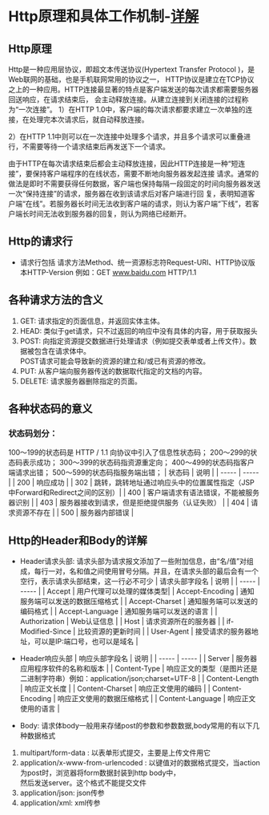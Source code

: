 Http原理和具体工作机制-[详解](https://juejin.cn/post/6844903872935247886)
=====
## Http原理
Http是一种应用层协议，即超文本传送协议(Hypertext Transfer Protocol )，是Web联网的基础，也是手机联网常用的协议之一，
HTTP协议是建立在TCP协议之上的一种应用。HTTP连接最显著的特点是客户端发送的每次请求都需要服务器回送响应，在请求结束后，
会主动释放连接。从建立连接到关闭连接的过程称为“一次连接”。
1）在HTTP 1.0中，客户端的每次请求都要求建立一次单独的连接，在处理完本次请求后，就自动释放连接。
 
2）在HTTP 1.1中则可以在一次连接中处理多个请求，并且多个请求可以重叠进行，不需要等待一个请求结束后再发送下一个请求。
 
由于HTTP在每次请求结束后都会主动释放连接，因此HTTP连接是一种“短连接”，要保持客户端程序的在线状态，需要不断地向服务器发起连接
请求。通常的做法是即时不需要获得任何数据，客户端也保持每隔一段固定的时间向服务器发送一次“保持连接”的请求，服务器在收到该请求后对客户端进行回
复，表明知道客户端“在线”。若服务器长时间无法收到客户端的请求，则认为客户端“下线”，若客户端长时间无法收到服务器的回复，则认为网络已经断开。

## Http的请求行
* 请求行包括 请求方法Method、统一资源标志符Request-URI、HTTP协议版本HTTP-Version
例如：GET www.baidu.com HTTP/1.1  

## 各种请求方法的含义
1) GET: 请求指定的页面信息，并返回实体主体。
2) HEAD: 类似于get请求，只不过返回的响应中没有具体的内容，用于获取报头
3) POST: 向指定资源提交数据进行处理请求（例如提交表单或者上传文件）。数据被包含在请求体中。  
POST请求可能会导致新的资源的建立和/或已有资源的修改。
4) PUT: 从客户端向服务器传送的数据取代指定的文档的内容。
5) DELETE: 请求服务器删除指定的页面。
## 各种状态码的意义
### 状态码划分：
100〜199的状态码是 HTTP / 1.1 向协议中引入了信息性状态码；
200〜299的状态码表示成功；
300〜399的状态码指资源重定向；
400〜499的状态码指客户端请求出错；
500〜599的状态码指服务端出错；
| 状态码      | 说明              |
| -----      | -----             |
| 200        | 响应成功           |
| 302        | 跳转，跳转地址通过响应头中的位置属性指定（JSP中Forward和Redirect之间的区别）|
| 400        | 客户端请求有语法错误，不能被服务器识别              |
| 403	     | 服务器接收到请求，但是拒绝提供服务（认证失败）       |
| 404	     | 请求资源不存在      |
| 500	     | 服务器内部错误      |

## Http的Header和Body的详解
* Header请求头部: 请求头部为请求报文添加了一些附加信息，由“名/值”对组成，每行一对，名和值之间使用冒号分隔。并且，在请求头部的最后会有一个空行，表示请求头部结束，这一行必不可少
| 请求头部字段名       | 说明                  |
| -----             | -----                 |
| Accept            | 用户代理可以处理的媒体类型|
| Accept-Encoding   | 通知服务端可以发送的数据压缩格式 |
| Accept-Charset	| 通知服务端可以发送的编码格式   |
| Accept-Language	| 通知服务端可以发送的语言  |
| Authorization     | Web认证信息            |
| Host	            | 请求资源所在的服务器     |
| if-Modified-Since	| 比较资源的更新时间       |
| User-Agent	    | 接受请求的服务器地址，可以是IP:端口号，也可以是域名 |

* Header响应头部
| 响应头部字段名       | 说明                  |
| -----             | -----                 |
| Server            | 服务器应用程序软件的名称和版本 |
| Content-Type	    | 响应正文的类型（是图片还是二进制字符串）例如：application/json;charset=UTF-8 |
| Content-Length	| 响应正文长度            |
| Content-Charset	| 响应正文使用的编码       |
| Content-Encoding	| 响应正文使用的数据压缩格式 |
| Content-Language	| 响应正文使用的语言       |

* Body: 请求体body一般用来存储post的参数和参数数据,body常用的有以下几种数据格式
1) multipart/form-data : 以表单形式提交，主要是上传文件用它
2) application/x-www-from-urlencoded : 以键值对的数据格式提交，当action为post时，浏览器将form数据封装到http body中，  
然后发送server。这个格式不能提交文件
3) application/json: json传参
4) application/xml: xml传参




